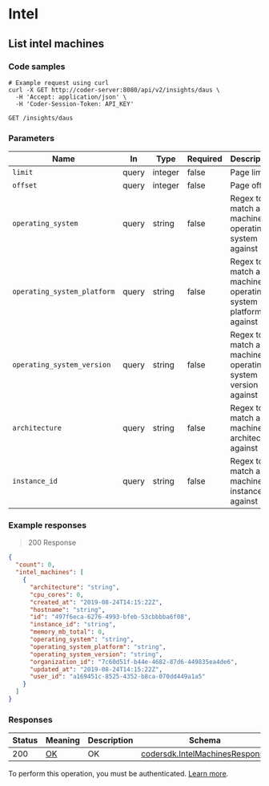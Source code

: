 # Intel

## List intel machines

### Code samples

```shell
# Example request using curl
curl -X GET http://coder-server:8080/api/v2/insights/daus \
  -H 'Accept: application/json' \
  -H 'Coder-Session-Token: API_KEY'
```

`GET /insights/daus`

### Parameters

| Name                        | In    | Type    | Required | Description                                                |
| --------------------------- | ----- | ------- | -------- | ---------------------------------------------------------- |
| `limit`                     | query | integer | false    | Page limit                                                 |
| `offset`                    | query | integer | false    | Page offset                                                |
| `operating_system`          | query | string  | false    | Regex to match a machine operating system against          |
| `operating_system_platform` | query | string  | false    | Regex to match a machine operating system platform against |
| `operating_system_version`  | query | string  | false    | Regex to match a machine operating system version against  |
| `architecture`              | query | string  | false    | Regex to match a machine architecture against              |
| `instance_id`               | query | string  | false    | Regex to match a machine instance ID against               |

### Example responses

> 200 Response

```json
{
  "count": 0,
  "intel_machines": [
    {
      "architecture": "string",
      "cpu_cores": 0,
      "created_at": "2019-08-24T14:15:22Z",
      "hostname": "string",
      "id": "497f6eca-6276-4993-bfeb-53cbbbba6f08",
      "instance_id": "string",
      "memory_mb_total": 0,
      "operating_system": "string",
      "operating_system_platform": "string",
      "operating_system_version": "string",
      "organization_id": "7c60d51f-b44e-4682-87d6-449835ea4de6",
      "updated_at": "2019-08-24T14:15:22Z",
      "user_id": "a169451c-8525-4352-b8ca-070dd449a1a5"
    }
  ]
}
```

### Responses

| Status | Meaning                                                 | Description | Schema                                                                     |
| ------ | ------------------------------------------------------- | ----------- | -------------------------------------------------------------------------- |
| 200    | [OK](https://tools.ietf.org/html/rfc7231#section-6.3.1) | OK          | [codersdk.IntelMachinesResponse](schemas.md#codersdkintelmachinesresponse) |

To perform this operation, you must be authenticated. [Learn more](authentication.md).
